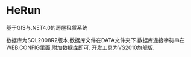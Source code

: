HeRun
=====

基于GIS与.NET4.0的房屋租赁系统

数据库为SQL2008R2版本,数据库文件在DATA文件夹下.数据库连接字符串在WEB.CONFIG里面,附加数据库即可. 开发工具为VS2010旗舰版.
